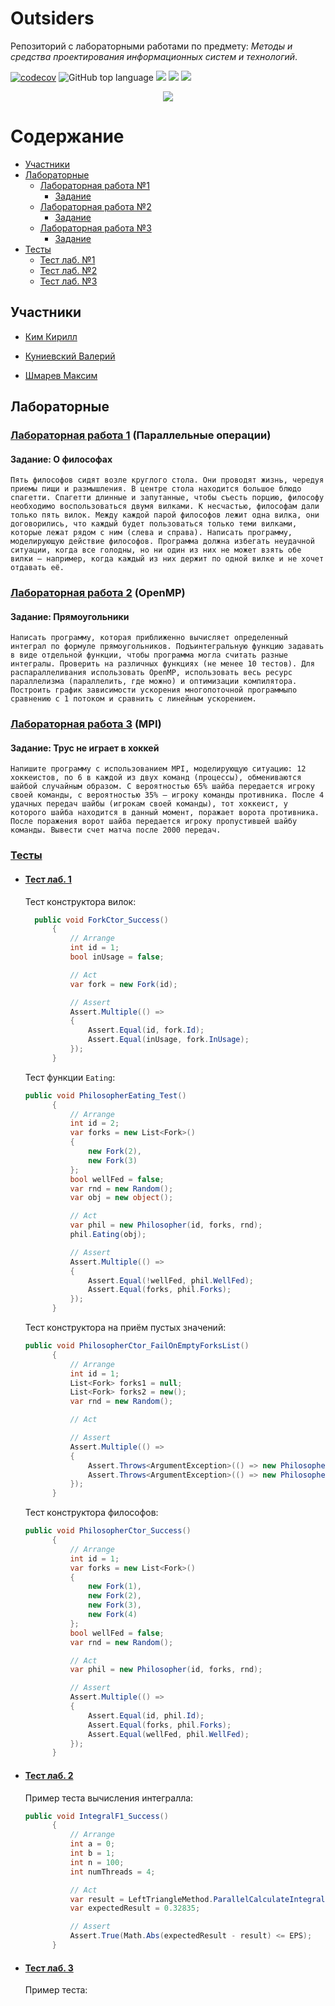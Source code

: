 # Outsiders
Репозиторий с лабораторными работами по предмету: *Методы и средства проектирования информационных систем и технологий*.

[![codecov](https://codecov.io/gh/h3avenqq/Parallel-Programming-Project-By-Outsiders/graph/badge.svg?token=C40P4RRG8Y)](https://codecov.io/gh/h3avenqq/Parallel-Programming-Project-By-Outsiders)
![GitHub top language](https://img.shields.io/github/languages/top/h3avenqq/Parallel-Programming-Project-By-Outsiders#readme)
<img src="https://img.shields.io/github/watchers/h3avenqq/Parallel-Programming-Project-By-Outsiders.svg"/>
<img src="https://img.shields.io/github/issues-pr/h3avenqq/Parallel-Programming-Project-By-Outsiders.svg">
<img src="https://img.shields.io/github/issues-pr-closed/h3avenqq/Parallel-Programming-Project-By-Outsiders.svg"/>




<div align="center">
  <img src="https://liquipedia.net/commons/images/9/9b/Outsiders_CSGO_allmode.png"/>
</div>

# Содержание
- [Участники](#Участники)
- [Лабораторные](#лабораторные)
  - [Лабораторная работа №1](#лабораторная-работа-1-параллельные-операции)
    - [Задание](#задание-о-философах)
  - [Лабораторная работа №2](#лабораторная-работа-2-openmp)
    - [Задание](#задание-прямоугольники)
  - [Лабораторная работа №3](#лабораторная-работа-3-mpi)
    - [Задание](#задание-трус-не-играет-в-хоккей)
- [Тесты](#тесты)
  - [Тест лаб. №1](#тест-лаб-1)
  - [Тест лаб. №2](#тест-лаб-2)
  - [Тест лаб. №3](#тест-лаб-3)





## Участники
- [Ким Кирилл](https://github.com/FIRExxxWOLF)

- [Куниевский Валерий](https://github.com/VVoron)

- [Шмарев Максим](https://github.com/h3avenqq)




## Лабораторные
### [Лабораторная работа 1](./ParallelLabs.Lab1/Program.cs) (Параллельные операции)
#### Задание: О философах
`Пять философов сидят возле круглого стола. Они проводят жизнь, чередуя приемы пищи и
размышления. В центре стола находится большое блюдо спагетти. Спагетти длинные и
запутанные, чтобы съесть порцию, философу необходимо воспользоваться двумя вилками. К
несчастью, философам дали только пять вилок. Между каждой парой философов лежит одна
вилка, они договорились, что каждый будет пользоваться только теми вилками, которые лежат
рядом с ним (слева и справа). Написать программу, моделирующую действие философов.
Программа должна избегать неудачной ситуации, когда все голодны, но ни один из них не может
взять обе вилки – например, когда каждый из них держит по одной вилке и не хочет отдавать её.`

### [Лабораторная работа 2](./ParallelLabs.Lab2/Program.cs) (OpenMP)
#### Задание: Прямоугольники
`Написать программу, которая приближенно вычисляет определенный интеграл по
формуле прямоугольников. Подъинтегральную функцию задавать в виде отдельной функции, чтобы
программа могла считать разные интегралы. Проверить на различных функциях (не менее 10 тестов). Для
распараллеливания использовать OpenMP, использовать весь ресурс параллелизма (параллелить, где
можно) и оптимизации компилятора. Построить график зависимости ускорения многопоточной
программыпо сравнению с 1 потоком и сравнить с линейным ускорением.`
### [Лабораторная работа 3](./ParallelLabs.Lab3/Program.cs) (MPI)
#### Задание: Трус не играет в хоккей
`Напишите программу с использованием MPI, моделирующую ситуацию: 12
хоккеистов, по 6 в каждой из двух команд (процессы), обмениваются шайбой случайным образом. С
вероятностью 65% шайба передается игроку своей команды, с вероятностью 35% – игроку команды
противника. После 4 удачных передач шайбы (игрокам своей команды), тот хоккеист, у которого шайба
находится в данный момент, поражает ворота противника. После поражения ворот шайба передается
игроку пропустившей шайбу команды. Вывести счет матча после 2000 передач.`


### [Тесты](./ParallelLabs.Tests)
- #### [Тест лаб. 1](./ParallelLabs.Tests/PhilosopherTests.cs)
  Тест конструктора вилок:
  ```C#
    public void ForkCtor_Success()
        {
            // Arrange
            int id = 1;
            bool inUsage = false;

            // Act
            var fork = new Fork(id);

            // Assert
            Assert.Multiple(() =>
            {
                Assert.Equal(id, fork.Id);
                Assert.Equal(inUsage, fork.InUsage);
            });
        }
  ```
  Тест функции `Eating`:
  ```C#
  public void PhilosopherEating_Test()
        {
            // Arrange
            int id = 2;
            var forks = new List<Fork>()
            {
                new Fork(2),
                new Fork(3)
            };
            bool wellFed = false;
            var rnd = new Random();
            var obj = new object();

            // Act
            var phil = new Philosopher(id, forks, rnd);
            phil.Eating(obj);

            // Assert
            Assert.Multiple(() =>
            {
                Assert.Equal(!wellFed, phil.WellFed);
                Assert.Equal(forks, phil.Forks);
            });
        }
  ```
  Тест конструктора на приём пустых значений:
  ```C#
  public void PhilosopherCtor_FailOnEmptyForksList()
        {
            // Arrange
            int id = 1;
            List<Fork> forks1 = null;
            List<Fork> forks2 = new();
            var rnd = new Random();

            // Act

            // Assert
            Assert.Multiple(() =>
            {
                Assert.Throws<ArgumentException>(() => new Philosopher(id, forks1, rnd));
                Assert.Throws<ArgumentException>(() => new Philosopher(id, forks2, rnd));
            });
        }
  ```
  Тест конструктора философов:
  ```C#
  public void PhilosopherCtor_Success()
        {
            // Arrange
            int id = 1;
            var forks = new List<Fork>()
            {
                new Fork(1),
                new Fork(2),
                new Fork(3),
                new Fork(4)
            };
            bool wellFed = false;
            var rnd = new Random();

            // Act
            var phil = new Philosopher(id, forks, rnd);

            // Assert
            Assert.Multiple(() =>
            {
                Assert.Equal(id, phil.Id);
                Assert.Equal(forks, phil.Forks);
                Assert.Equal(wellFed, phil.WellFed);
            });
        }
  ```

- #### [Тест лаб. 2](./ParallelLabs.Tests/IntegralTests.cs)
  Пример теста вычисления интегралла:
  ```C#
  public void IntegralF1_Success()
        {
            // Arrange
            int a = 0;
            int b = 1;
            int n = 100;
            int numThreads = 4;

            // Act
            var result = LeftTriangleMethod.ParallelCalculateIntegral(F1, a, b, n, numThreads);
            var expectedResult = 0.32835;

            // Assert
            Assert.True(Math.Abs(expectedResult - result) <= EPS);
        }
  ```

- #### [Тест лаб. 3]()
  Пример теста:
  ```C#
  
  ```

